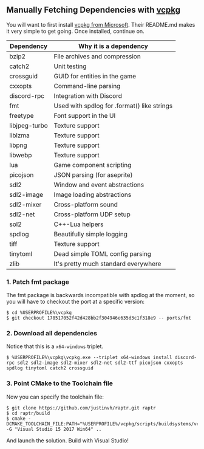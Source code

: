 ## Manually Fetching Dependencies with [vcpkg](https://github.com/Microsoft/vcpkg)

You will want to first install [vcpkg from Microsoft](https://github.com/Microsoft/vcpkg). Their README.md makes it very simple to get going. Once installed, continue on.

| Dependency     | Why it is a dependency |                                
| -------------- | ------------ |                                
| bzip2          | File archives and compression |               
| catch2         | Unit testing |                                
| crossguid      | GUID for entities in the game |               
| cxxopts        | Command-line parsing |                        
| discord-rpc    | Integration with Discord |                        
| fmt            | Used with spdlog for .format() like strings|  
| freetype       | Font support in the UI |
| libjpeg-turbo  | Texture support |
| liblzma        | Texture support |
| libpng         | Texture support |
| libwebp        | Texture support |
| lua            | Game component scripting |
| picojson       | JSON parsing (for aseprite) |
| sdl2           | Window and event abstractions |
| sdl2-image     | Image loading abstractions |
| sdl2-mixer     | Cross-platform sound |
| sdl2-net       | Cross-platform UDP setup |
| sol2           | C++-Lua helpers |
| spdlog         | Beautifully simple logging |
| tiff           | Texture support |
| tinytoml       | Dead simple TOML config parsing |
| zlib           | It's pretty much standard everywhere |
                                                   
### 1. Patch fmt package

The fmt package is backwards incompatible with spdlog at the moment, so you will have to checkout the port
at a specific version:

```
$ cd %USERPROFILE%\vcpkg
$ git checkout 178517052f42d428bb2f304946e635d3c1f318e9 -- ports/fmt
```

### 2. Download all dependencies

Notice that this is a `x64-windows` triplet.

```
$ %USERPROFILE%\vcpkg\vcpkg.exe --triplet x64-windows install discord-rpc sdl2 sdl2-image sdl2-mixer sdl2-net sdl2-ttf picojson cxxopts spdlog tinytoml catch2 crossguid
```

### 3. Point CMake to the Toolchain file

Now you can specify the toolchain file:

```
$ git clone https://github.com/justinvh/raptr.git raptr
$ cd raptr/build
$ cmake -DCMAKE_TOOLCHAIN_FILE:PATH="%USERPROFILE%/vcpkg/scripts/buildsystems/vcpkg.cmake" -G "Visual Studio 15 2017 Win64" ..
```

And launch the solution. Build with Visual Studio!
